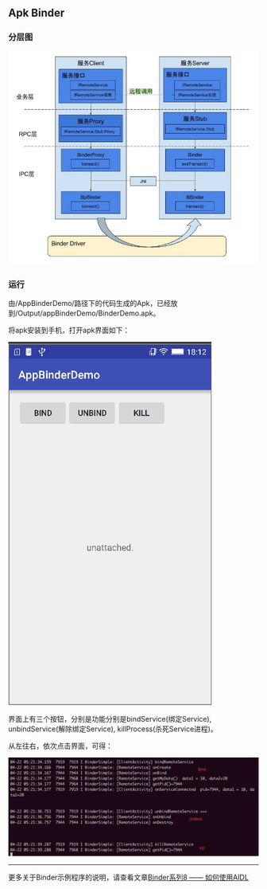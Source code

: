 ## Apk Binder

### 分层图

![app_binder_demo](/_images/app_binder_demo.jpg)

### 运行
由/AppBinderDemo/路径下的代码生成的Apk，已经放到/Output/appBinderDemo/BinderDemo.apk。

将apk安装到手机，打开apk界面如下：

![apk](/_images/apk_ui.png)

界面上有三个按钮，分别是功能分别是bindService(绑定Service), unbindService(解除绑定Service), killProcess(杀死Service进程)。

从左往右，依次点击界面，可得：

![apk](/_images/logcat_BinderSimple.png)


----------

更多关于Binder示例程序的说明，请查看文章[Binder系列8 —— 如何使用AIDL](http://www.yuanhh.com/2015/11/23/binder-aidl/)



